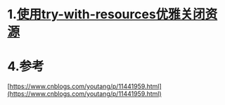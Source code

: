 # 1.[使用try-with-resources优雅关闭资源](https://www.cnblogs.com/youtang/p/11441959.html)

# 4.参考

[https://www.cnblogs.com/youtang/p/11441959.html](https://www.cnblogs.com/youtang/p/11441959.html)

